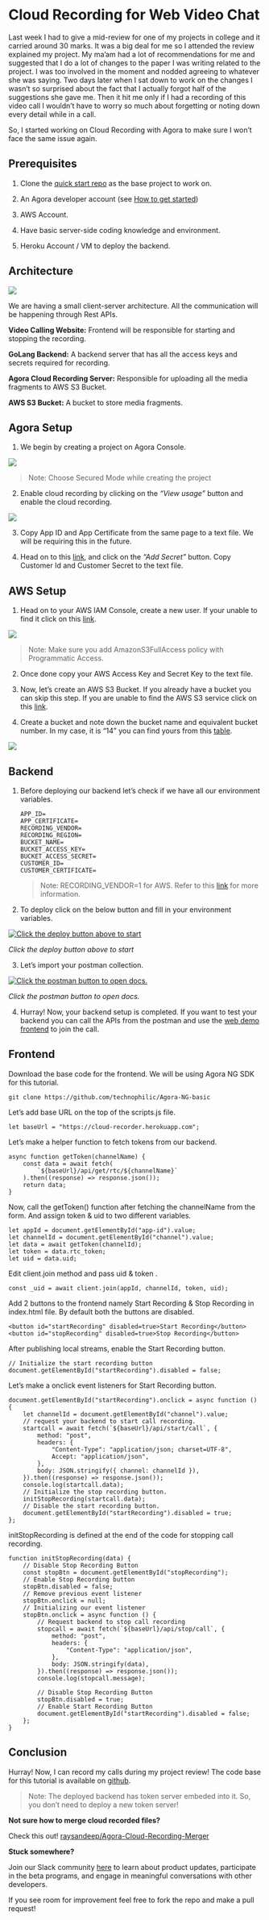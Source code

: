 # Cloud Recording for Web Video Chat

Last week I had to give a mid-review for one of my projects in college and it carried around 30 marks. It was a big deal for me so I attended the review explained my project. My ma’am had a lot of recommendations for me and suggested that I do a lot of changes to the paper I was writing related to the project. I was too involved in the moment and nodded agreeing to whatever she was saying. Two days later when I sat down to work on the changes I wasn’t so surprised about the fact that I actually forgot half of the suggestions she gave me. Then it hit me only if I had a recording of this video call I wouldn’t have to worry so much about forgetting or noting down every detail while in a call.

So, I started working on Cloud Recording with Agora to make sure I won’t face the same issue again.

## Prerequisites

1. Clone the [quick start repo](https://github.com/technophilic/Agora-NG-basic) as the base project to work on.

1. An Agora developer account (see [How to get started](https://www.agora.io/en/blog/how-to-get-started-with-agora))

1. AWS Account.

1. Have basic server-side coding knowledge and environment.

1. Heroku Account / VM to deploy the backend.

## Architecture

![](https://cdn-images-1.medium.com/max/2000/1*Ht1jTAmybt_dm_7pdabwRg.jpeg)

We are having a small client-server architecture. All the communication will be happening through Rest APIs.

**Video Calling Website:** Frontend will be responsible for starting and stopping the recording.

**GoLang Backend:** A backend server that has all the access keys and secrets required for recording.

**Agora Cloud Recording Server:** Responsible for uploading all the media fragments to AWS S3 Bucket.

**AWS S3 Bucket:** A bucket to store media fragments.

## Agora Setup

1. We begin by creating a project on Agora Console.

![](https://cdn-images-1.medium.com/max/2000/1*OB5MjWBY00Y6xrPQxLHSUw.png)

> Note: Choose Secured Mode while creating the project

2. Enable cloud recording by clicking on the _“View usage”_ button and enable the cloud recording.

![](https://cdn-images-1.medium.com/max/2000/1*qVGf_gl_GVj1kHK0iLSILw.png)

3. Copy App ID and App Certificate from the same page to a text file. We will be requiring this in the future.

4. Head on to this [link](https://console.agora.io/restfulApi), and click on the _“Add Secret”_ button. Copy Customer Id and Customer Secret to the text file.

## **AWS Setup**

1. Head on to your AWS IAM Console, create a new user. If your unable to find it click on this [link](https://console.aws.amazon.com/iam/home#/users).

![](https://cdn-images-1.medium.com/max/2180/1*r4kne_HD_fZymUw6rc7JPQ.png)

> Note: Make sure you add AmazonS3FullAccess policy with Programmatic Access.

2. Once done copy your AWS Access Key and Secret Key to the text file.

3. Now, let’s create an AWS S3 Bucket. If you already have a bucket you can skip this step. If you are unable to find the AWS S3 service click on this [link](https://s3.console.aws.amazon.com/s3/home).

4. Create a bucket and note down the bucket name and equivalent bucket number. In my case, it is “14” you can find yours from this [table](https://docs.agora.io/en/cloud-recording/cloud_recording_api_rest?platform=RESTful#a-namestorageconfigacloud-storage-configuration).

![](https://cdn-images-1.medium.com/max/2000/1*ou9JAYIGyJXBJAUzcYgw6w.png)

## **Backend**

1.  Before deploying our backend let’s check if we have all our environment variables.

        APP_ID=
        APP_CERTIFICATE=
        RECORDING_VENDOR=
        RECORDING_REGION=
        BUCKET_NAME=
        BUCKET_ACCESS_KEY=
        BUCKET_ACCESS_SECRET=
        CUSTOMER_ID=
        CUSTOMER_CERTIFICATE=

    > Note: RECORDING_VENDOR=1 for AWS. Refer to this [link](https://docs.agora.io/en/cloud-recording/cloud_recording_api_rest?platform=RESTful#a-namestorageconfigacloud-storage-configuration) for more information.

2.  To deploy click on the below button and fill in your environment variables.

[![Click the deploy button above to start](https://cdn-images-1.medium.com/max/2000/0*Um1JR2yL1yJcFn1h.png)](https://heroku.com/deploy?template=https://github.com/adictya/Agora-Cloud-Recording-Example/)

_Click the deploy button above to start_

3. Let’s import your postman collection.

[![Click the postman button to open docs.](https://cdn-images-1.medium.com/max/2000/1*htvlsa6XJ-A4vYWsOGW4-Q.jpeg)](https://documenter.getpostman.com/view/8653133/TzCS4RCq)

_Click the postman button to open docs._

4. Hurray! Now, your backend setup is completed. If you want to test your backend you can call the APIs from the postman and use the [web demo frontend](https://webdemo.agora.io/agora-web-showcase/) to join the call.

## Frontend

Download the base code for the frontend. We will be using Agora NG SDK for this tutorial.

    git clone https://github.com/technophilic/Agora-NG-basic

Let’s add base URL on the top of the scripts.js file.

    let baseUrl = "https://cloud-recorder.herokuapp.com";

Let’s make a helper function to fetch tokens from our backend.

    async function getToken(channelName) {
        const data = await fetch(
            `${baseUrl}/api/get/rtc/${channelName}`
        ).then((response) => response.json());
        return data;
    }

Now, call the getToken() function after fetching the channelName from the form. And assign token & uid to two different variables.

    let appId = document.getElementById("app-id").value;
    let channelId = document.getElementById("channel").value;
    let data = await getToken(channelId);
    let token = data.rtc_token;
    let uid = data.uid;

Edit client.join method and pass uid & token .

    const _uid = await client.join(appId, channelId, token, uid);

Add 2 buttons to the frontend namely Start Recording & Stop Recording in index.html file. By default both the buttons are disabled.

    <button id="startRecording" disabled=true>Start Recording</button>
    <button id="stopRecording" disabled=true>Stop Recording</button>

After publishing local streams, enable the Start Recording button.

    // Initialize the start recording button
    document.getElementById("startRecording").disabled = false;

Let’s make a onclick event listeners for Start Recording button.

    document.getElementById("startRecording").onclick = async function () {
        let channelId = document.getElementById("channel").value;
        // request your backend to start call recording.
        startcall = await fetch(`${baseUrl}/api/start/call`, {
            method: "post",
            headers: {
                "Content-Type": "application/json; charset=UTF-8",
                Accept: "application/json",
            },
            body: JSON.stringify({ channel: channelId }),
        }).then((response) => response.json());
        console.log(startcall.data);
        // Initialize the stop recording button.
        initStopRecording(startcall.data);
        // Disable the start recording button.
        document.getElementById("startRecording").disabled = true;
    };

initStopRecording is defined at the end of the code for stopping call recording.

    function initStopRecording(data) {
        // Disable Stop Recording Button
        const stopBtn = document.getElementById("stopRecording");
        // Enable Stop Recording button
        stopBtn.disabled = false;
        // Remove previous event listener
        stopBtn.onclick = null;
        // Initializing our event listener
        stopBtn.onclick = async function () {
            // Request backend to stop call recording
            stopcall = await fetch(`${baseUrl}/api/stop/call`, {
                method: "post",
                headers: {
                    "Content-Type": "application/json",
                },
                body: JSON.stringify(data),
            }).then((response) => response.json());
            console.log(stopcall.message);

            // Disable Stop Recording Button
            stopBtn.disabled = true;
            // Enable Start Recording Button
            document.getElementById("startRecording").disabled = false;
        };
    }

## Conclusion

Hurray! Now, I can record my calls during my project review! The code base for this tutorial is available on [github](https://github.com/raysandeep/Agora-Web-Cloud-Recording).

> Note: The deployed backend has token server embeded into it. So, you don’t need to deploy a new token server!

**Not sure how to merge cloud recorded files?**

Check this out!
[raysandeep/Agora-Cloud-Recording-Merger](https://github.com/raysandeep/Agora-Cloud-Recording-Merger/)

**Stuck somewhere?**

Join our Slack community [here](https://join.slack.com/t/agoraiodev/shared_invite/zt-e7ln476c-pfWWYMs40Y7GMPz2i26pwA) to learn about product updates, participate in the beta programs, and engage in meaningful conversations with other developers.

If you see room for improvement feel free to fork the repo and make a pull request!
